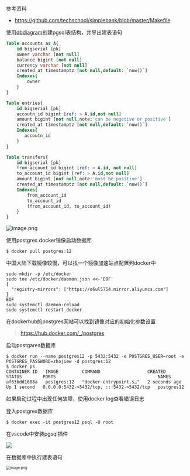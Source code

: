 参考资料

- https://github.com/techschool/simplebank/blob/master/Makefile

使用[dbdiagram](https://dbdiagram.io/)创建pgsql表结构，并导出建表语句

```sql
Table accounts as A{
    id bigserial [pk]
    owner varchar [not null]
    balance bigint [not null]
    currency varchar [not null]
    created_at timestamptz [not null,default: `now()`]
    Indexes{
        owner
    }
}

Table entries{
    id bigserial [pk]
    accoutn_id bigint [ref: > A.id,not null]
    amount bigint [not null,note:'can be negetive or positive']
    created_at timestamptz [not null,default: `now()`]
    Indexes{
       accoutn_id 
    }
}

Table transfers{
    id bigserial [pk]
    from_account_id bigint [ref: > A.id, not null]
    to_account_id bigint [ref: > A.id,not null]
    amount bigint [not null,note:'must be positive']
    created_at timestamptz [not null,default: `now()`]
    Indexes{
        from_account_id
        to_account_id
        (from_account_id, to_account_id)
    }
}
```

![image.png](https://s2.loli.net/2023/04/09/ZAyPKj5LCMRcBqX.png)

使用postgres docker镜像启动数据库

```
$ docker pull postgres:12
```

中国大陆下载镜像较慢，可以找一个镜像加速站点配置到docker中

```shell
sudo mkdir -p /etc/docker
sudo tee /etc/docker/daemon.json <<-'EOF'
{
  "registry-mirrors": ["https://o6ul5754.mirror.aliyuncs.com"]
}
EOF
sudo systemctl daemon-reload
sudo systemctl restart docker
```

在dockerhub的postgres网站可以找到镜像对应的初始化参数设置

> https://hub.docker.com/_/postgres

启动postgares数据库

```
$ docker run --name postgres12 -p 5432:5432 -e POSTGRES_USER=root -e POSTGRES_PASSWORD=zhojiew -d postgres:12
$ docker ps
CONTAINER ID   IMAGE         COMMAND                  CREATED         STATUS        PORTS                                       NAMES
af63bdd1688a   postgres:12   "docker-entrypoint.s…"   2 seconds ago   Up 1 second   0.0.0.0:5432->5432/tcp, :::5432->5432/tcp   postgres12
```

如果启动过程中出现任何故障，使用docker log查看错误日志

登入postgres数据库

```
$ docker exec -it postgres12 psql -U root
```

在vscode中安装pgsql插件

![](https://s2.loli.net/2023/04/09/rOH6pWKzlVqGUYa.png)

在数据库中执行建表语句

<img src="https://s2.loli.net/2023/04/09/n54weuGirxRYpob.png" alt="image.png" style="zoom:67%;" />

